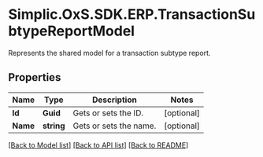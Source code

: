 # Simplic.OxS.SDK.ERP.TransactionSubtypeReportModel
Represents the shared model for a transaction subtype report.

## Properties

Name | Type | Description | Notes
------------ | ------------- | ------------- | -------------
**Id** | **Guid** | Gets or sets the ID. | [optional] 
**Name** | **string** | Gets or sets the name. | [optional] 

[[Back to Model list]](../README.md#documentation-for-models) [[Back to API list]](../README.md#documentation-for-api-endpoints) [[Back to README]](../README.md)

